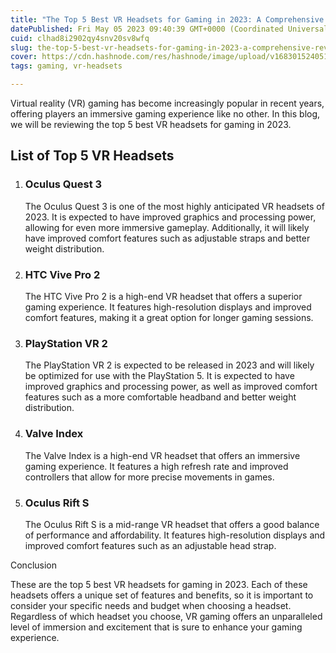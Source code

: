 ```yaml
---
title: "The Top 5 Best VR Headsets for Gaming in 2023: A Comprehensive Review"
datePublished: Fri May 05 2023 09:40:39 GMT+0000 (Coordinated Universal Time)
cuid: clhad8i2902qy4snv20sv8wfq
slug: the-top-5-best-vr-headsets-for-gaming-in-2023-a-comprehensive-review
cover: https://cdn.hashnode.com/res/hashnode/image/upload/v1683015240510/c48054e6-8e0e-457f-861b-3dd1d41368b3.jpeg
tags: gaming, vr-headsets

---
```


Virtual reality (VR) gaming has become increasingly popular in recent years, offering players an immersive gaming experience like no other. In this blog, we will be reviewing the top 5 best VR headsets for gaming in 2023.

## List of Top 5 VR Headsets

1. ### Oculus Quest 3
    
    The Oculus Quest 3 is one of the most highly anticipated VR headsets of 2023. It is expected to have improved graphics and processing power, allowing for even more immersive gameplay. Additionally, it will likely have improved comfort features such as adjustable straps and better weight distribution.
    
2. ### HTC Vive Pro 2
    
    The HTC Vive Pro 2 is a high-end VR headset that offers a superior gaming experience. It features high-resolution displays and improved comfort features, making it a great option for longer gaming sessions.
    
3. ### PlayStation VR 2
    
    The PlayStation VR 2 is expected to be released in 2023 and will likely be optimized for use with the PlayStation 5. It is expected to have improved graphics and processing power, as well as improved comfort features such as a more comfortable headband and better weight distribution.
    
4. ### Valve Index
    
    The Valve Index is a high-end VR headset that offers an immersive gaming experience. It features a high refresh rate and improved controllers that allow for more precise movements in games.
    
5. ### Oculus Rift S
    
    The Oculus Rift S is a mid-range VR headset that offers a good balance of performance and affordability. It features high-resolution displays and improved comfort features such as an adjustable head strap.
    

Conclusion

These are the top 5 best VR headsets for gaming in 2023. Each of these headsets offers a unique set of features and benefits, so it is important to consider your specific needs and budget when choosing a headset. Regardless of which headset you choose, VR gaming offers an unparalleled level of immersion and excitement that is sure to enhance your gaming experience.